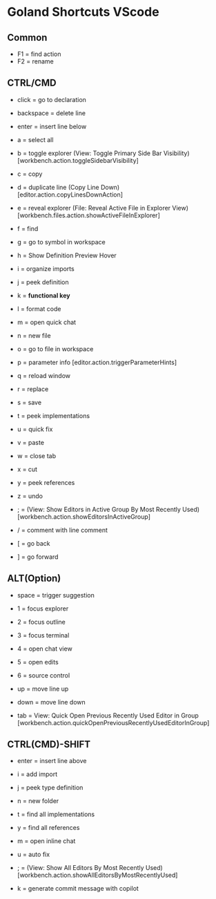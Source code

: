 # Goland Shortcuts VScode

## Common

- F1 = find action
- F2 = rename

## CTRL/CMD

- click = go to declaration
- backspace = delete line
- enter = insert line below

- a = select all
- b = toggle explorer (View: Toggle Primary Side Bar Visibility) [workbench.action.toggleSidebarVisibility]
- c = copy
- d = duplicate line (Copy Line Down) [editor.action.copyLinesDownAction]
- e = reveal explorer (File: Reveal Active File in Explorer View) [workbench.files.action.showActiveFileInExplorer]
- f = find
- g = go to symbol in workspace
- h = Show Definition Preview Hover
- i = organize imports
- j = peek definition
- k = **functional key**
- l = format code
- m = open quick chat
- n = new file
- o = go to file in workspace
- p = parameter info [editor.action.triggerParameterHints]
- q = reload window
- r = replace
- s = save
- t = peek implementations
- u = quick fix
- v = paste
- w = close tab
- x = cut
- y = peek references
- z = undo
- ; = (View: Show Editors in Active Group By Most Recently Used) [workbench.action.showEditorsInActiveGroup]

- / = comment with line comment
- [ = go back
- ] = go forward

## ALT(Option)

- space = trigger suggestion

- 1 = focus explorer
- 2 = focus outline
- 3 = focus terminal
- 4 = open chat view
- 5 = open edits
- 6 = source control

- up = move line up
- down = move line down
- tab = View: Quick Open Previous Recently Used Editor in Group [workbench.action.quickOpenPreviousRecentlyUsedEditorInGroup]

## CTRL(CMD)-SHIFT

- enter = insert line above

- i = add import
- j = peek type definition
- n = new folder
- t = find all implementations
- y = find all references
- m = open inline chat
- u = auto fix
- ; = (View: Show All Editors By Most Recently Used) [workbench.action.showAllEditorsByMostRecentlyUsed]
- k = generate commit message with copilot
